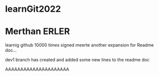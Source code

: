 # learnGit2022


# Merthan ERLER
learnig github 10000 times 
signed meerte 
another expansion for Readme doc...


dev1 branch has created and added some new lines to the readme doc


AAAAAAAAAAAAAAAAAAAAA
